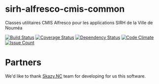 # sirh-alfresco-cmis-common
Classes utilitaires CMIS Alfresco pour les applications SIRH de la Ville de Nouméa

[![Build Status](https://travis-ci.org/DSI-Ville-Noumea/sirh-alfresco-cmis-common.svg?branch=master)](https://travis-ci.org/DSI-Ville-Noumea/sirh-alfresco-cmis-common) [![Coverage Status](https://coveralls.io/repos/github/DSI-Ville-Noumea/sirh-alfresco-cmis-common/badge.svg?branch=master)](https://coveralls.io/github/DSI-Ville-Noumea/sirh-alfresco-cmis-common?branch=master) [![Dependency Status](https://www.versioneye.com/user/projects/56d8b9b73225f30037816824/badge.svg?style=flat)](https://www.versioneye.com/user/projects/56d8b9b73225f30037816824) [![Code Climate](https://codeclimate.com/github/DSI-Ville-Noumea/sirh-alfresco-cmis-common/badges/gpa.svg)](https://codeclimate.com/github/DSI-Ville-Noumea/sirh-alfresco-cmis-common) [![Issue Count](https://codeclimate.com/github/DSI-Ville-Noumea/sirh-alfresco-cmis-common/badges/issue_count.svg)](https://codeclimate.com/github/DSI-Ville-Noumea/sirh-alfresco-cmis-common)

# Partners

We'd like to thank [Skazy.NC](http://www.skazy.nc/) team for developing for us this software.
